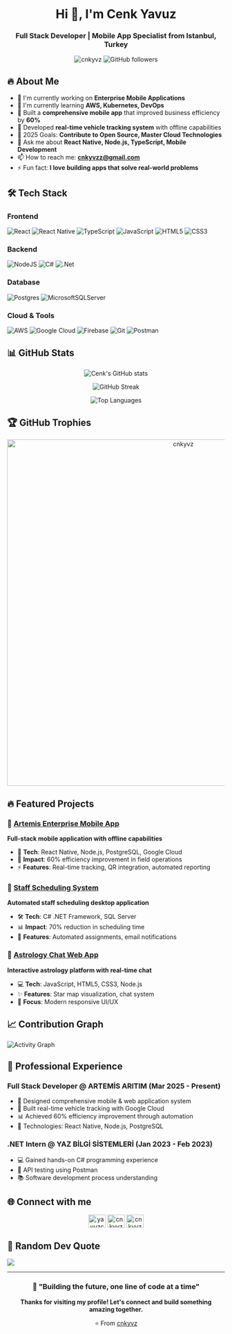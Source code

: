 <h1 align="center">Hi 👋, I'm Cenk Yavuz</h1>
<h3 align="center">Full Stack Developer | Mobile App Specialist from Istanbul, Turkey</h3>

<p align="center">
  <img src="https://komarev.com/ghpvc/?username=cnkyvz&label=Profile%20views&color=0e75b6&style=flat" alt="cnkyvz" />
  <img src="https://img.shields.io/github/followers/cnkyvz?label=Followers&style=social" alt="GitHub followers" />
</p>

## 🔥 About Me

- 🔭 I'm currently working on **Enterprise Mobile Applications**
- 🌱 I'm currently learning **AWS, Kubernetes, DevOps**
- 💼 Built a **comprehensive mobile app** that improved business efficiency by **60%**
- 🚗 Developed **real-time vehicle tracking system** with offline capabilities
- 🎯 2025 Goals: **Contribute to Open Source, Master Cloud Technologies**
- 💬 Ask me about **React Native, Node.js, TypeScript, Mobile Development**
- 📫 How to reach me: **cnkyvzz@gmail.com**
- ⚡ Fun fact: **I love building apps that solve real-world problems**

## 🛠️ Tech Stack

### Frontend
![React](https://img.shields.io/badge/react-%2320232a.svg?style=for-the-badge&logo=react&logoColor=%2361DAFB)
![React Native](https://img.shields.io/badge/react_native-%2320232a.svg?style=for-the-badge&logo=react&logoColor=%2361DAFB)
![TypeScript](https://img.shields.io/badge/typescript-%23007ACC.svg?style=for-the-badge&logo=typescript&logoColor=white)
![JavaScript](https://img.shields.io/badge/javascript-%23323330.svg?style=for-the-badge&logo=javascript&logoColor=%23F7DF1E)
![HTML5](https://img.shields.io/badge/html5-%23E34F26.svg?style=for-the-badge&logo=html5&logoColor=white)
![CSS3](https://img.shields.io/badge/css3-%231572B6.svg?style=for-the-badge&logo=css3&logoColor=white)

### Backend
![NodeJS](https://img.shields.io/badge/node.js-6DA55F?style=for-the-badge&logo=node.js&logoColor=white)
![C#](https://img.shields.io/badge/c%23-%23239120.svg?style=for-the-badge&logo=c-sharp&logoColor=white)
![.Net](https://img.shields.io/badge/.NET-5C2D91?style=for-the-badge&logo=.net&logoColor=white)

### Database
![Postgres](https://img.shields.io/badge/postgres-%23316192.svg?style=for-the-badge&logo=postgresql&logoColor=white)
![MicrosoftSQLServer](https://img.shields.io/badge/Microsoft%20SQL%20Server-CC2927?style=for-the-badge&logo=microsoft%20sql%20server&logoColor=white)

### Cloud & Tools
![AWS](https://img.shields.io/badge/AWS-%23FF9900.svg?style=for-the-badge&logo=amazon-aws&logoColor=white)
![Google Cloud](https://img.shields.io/badge/GoogleCloud-%234285F4.svg?style=for-the-badge&logo=google-cloud&logoColor=white)
![Firebase](https://img.shields.io/badge/firebase-%23039BE5.svg?style=for-the-badge&logo=firebase)
![Git](https://img.shields.io/badge/git-%23F05033.svg?style=for-the-badge&logo=git&logoColor=white)
![Postman](https://img.shields.io/badge/Postman-FF6C37?style=for-the-badge&logo=postman&logoColor=white)

## 📊 GitHub Stats

<div align="center">

![Cenk's GitHub stats](https://github-readme-stats.vercel.app/api?username=cnkyvz&show_icons=true&theme=tokyonight&hide_border=true&count_private=true)

![GitHub Streak](https://github-readme-streak-stats.herokuapp.com/?user=cnkyvz&theme=tokyonight&hide_border=true)

![Top Languages](https://github-readme-stats.vercel.app/api/top-langs/?username=cnkyvz&layout=compact&theme=tokyonight&hide_border=true)

</div>

## 🏆 GitHub Trophies
<p align="center">
  <img width="800" src="https://github-profile-trophy.vercel.app/?username=cnkyvz&theme=algolia&no-frame=true&no-bg=false&margin-w=4&row=2" alt="cnkyvz" />
</p>

## 🔥 Featured Projects

### 📱 [Artemis Enterprise Mobile App](https://github.com/cnkyvz/artemis-enterprise-mobile-app)
**Full-stack mobile application with offline capabilities**
- 🚀 **Tech**: React Native, Node.js, PostgreSQL, Google Cloud
- 🎯 **Impact**: 60% efficiency improvement in field operations
- ⚡ **Features**: Real-time tracking, QR integration, automated reporting

### 💼 [Staff Scheduling System](https://github.com/cnkyvz/FrmNobetList)
**Automated staff scheduling desktop application**
- 🛠️ **Tech**: C# .NET Framework, SQL Server
- 📊 **Impact**: 70% reduction in scheduling time
- 🔧 **Features**: Automated assignments, email notifications

### 🌟 [Astrology Chat Web App](https://github.com/cnkyvz/FalChatWeb)
**Interactive astrology platform with real-time chat**
- 💻 **Tech**: JavaScript, HTML5, CSS3, Node.js
- ✨ **Features**: Star map visualization, chat system
- 🎨 **Focus**: Modern responsive UI/UX

## 📈 Contribution Graph
![Activity Graph](https://github-readme-activity-graph.vercel.app/graph?username=cnkyvz&theme=tokyo-night&hide_border=true)

## 💼 Professional Experience

### Full Stack Developer @ ARTEMİS ARITIM (Mar 2025 - Present)
- 📱 Designed comprehensive mobile & web application system
- 🚗 Built real-time vehicle tracking with Google Cloud
- 📊 Achieved 60% efficiency improvement through automation
- 🔧 Technologies: React Native, Node.js, PostgreSQL

### .NET Intern @ YAZ BİLGİ SİSTEMLERİ (Jan 2023 - Feb 2023)
- 💻 Gained hands-on C# programming experience
- 🧪 API testing using Postman
- 📚 Software development process understanding

## 🌐 Connect with me

<p align="center">
<a href="https://linkedin.com/in/yavuzcenk" target="blank"><img align="center" src="https://raw.githubusercontent.com/rahuldkjain/github-profile-readme-generator/master/src/images/icons/Social/linked-in-alt.svg" alt="yavuzcenk" height="30" width="40" /></a>
<a href="mailto:cnkyvzz@gmail.com" target="blank"><img align="center" src="https://cdn.jsdelivr.net/npm/simple-icons@3.0.1/icons/gmail.svg" alt="cnkyvzz@gmail.com" height="30" width="40" /></a>
<a href="https://github.com/cnkyvz" target="blank"><img align="center" src="https://raw.githubusercontent.com/rahuldkjain/github-profile-readme-generator/master/src/images/icons/Social/github.svg" alt="cnkyvz" height="30" width="40" /></a>
</p>

## 💭 Random Dev Quote
![](https://quotes-github-readme.vercel.app/api?type=horizontal&theme=tokyonight)

---

<div align="center">

### 🚀 "Building the future, one line of code at a time"

**Thanks for visiting my profile! Let's connect and build something amazing together.**

⭐️ From [cnkyvz](https://github.com/cnkyvz)

</div>
